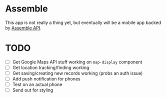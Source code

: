# Assemble

This app is not really a thing yet, but eventually will be a mobile app backed by [Assemble API](https://github.com/lizbaillie/assemble-api).

# TODO

- [ ] Get Google Maps API stuff working on `map-display` component
- [ ] Get location tracking/finding working
- [ ] Get saving/creating new records working (probs an auth issue)
- [ ] Add push notification for phones
- [ ] Test on an actual phone
- [ ] Send out for styling
